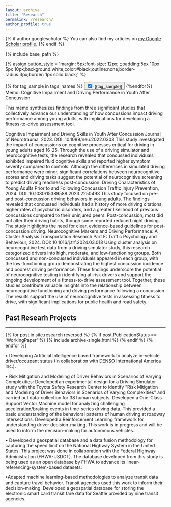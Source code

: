 ```yaml
---
layout: archive
title: "Research"
permalink: /research/
author_profile: true
---
```


{% if author.googlescholar %}
  You can also find my articles on <u><a href="{{author.googlescholar}}">my Google Scholar profile</a>.</u>
{% endif %}

{% include base_path %}




{% assign button_style = 'margin: 5px;font-size: 12px; ;;padding:5px 10px 5px 10px;background:white;color:#black;outline:none;border-radius:3px;border: 1px solid black;' %}
<div>
    {% for tag_sample in tags_names %}
  	<button id = "b_{{tag_sample}}" onclick="checked('{{tag_sample}}')" style="{{button_style}}" onmouseover="func_hover('b_{{tag_sample}}')" onmouseout= "func_out('{{tag_sample}}')">
	<input type="checkbox" id="{{tag_sample}}"  checked=checked style="margin-right:8px">{{tag_sample}}</button>
    {%endfor%}
    
</div>
Memo: Cognitive Impairment and Driving Performance in Youth After Concussion

This memo synthesizes findings from three significant studies that collectively advance our understanding of how concussions impact driving performance among young adults, with implications for developing a fitness-to-drive assessment tool.

Cognitive Impairment and Driving Skills in Youth After Concussion
Journal of Neurotrauma, 2023. DOI: 10.1089/neu.2022.0308
This study investigated the impact of concussions on cognitive processes critical for driving in young adults aged 16-25. Through the use of a driving simulator and neurocognitive tests, the research revealed that concussed individuals exhibited impaired fluid cognitive skills and reported higher symptom severity compared to controls. Although the differences in simulated driving performance were minor, significant correlations between neurocognitive scores and driving tasks suggest the potential of neurocognitive screening to predict driving readiness post-concussion.
Driving Characteristics of Young Adults Prior to and Following Concussion
Traffic Injury Prevention, 2024. DOI: 10.1080/15389588.2023.2250493
This study focused on pre- and post-concussion driving behaviors in young adults. The findings revealed that concussed individuals had a history of more driving citations, higher rates of psychiatric disorders, and a greater likelihood of previous concussions compared to their uninjured peers. Post-concussion, most did not alter their driving habits, though some reported reduced night driving. The study highlights the need for clear, evidence-based guidelines for post-concussion driving.
Neurocognitive Markers and Driving Performance: A Cluster Analysis
Transportation Research Part F: Traffic Psychology and Behaviour, 2024. DOI: 10.1016/j.trf.2024.03.018
Using cluster analysis on neurocognitive test data from a driving simulator study, this research categorized drivers into high, moderate, and low-functioning groups. Both concussed and non-concussed individuals appeared in each group, with the low-functioning group demonstrating the highest concussion incidence and poorest driving performance. These findings underscore the potential of neurocognitive testing in identifying at-risk drivers and support the ongoing development of a fitness-to-drive assessment tool.
Together, these studies contribute valuable insights into the relationship between neurocognitive functioning and driving performance following a concussion. The results support the use of neurocognitive tests in assessing fitness to drive, with significant implications for public health and road safety.



<div><h2>Past Researh Projects </h2> </div>
<hr style="border-color:black;">
{% for post in site.research reversed %}
  {% if post.PublicationStatus == 'WorkingPaper' %}
    {% include archive-single.html %}
  {% endif %}
{% endfor %}


• Developing Artificial Intelligence based framework to analyze in-vehicle driver/occupant status (In collaboration with DENSO International America Inc.).
 
• Risk Mitigation and Modeling of Driver Behaviors in Scenarios of Varying Complexities: Developed an experimental design for a Driving Simulator study with the Toyota Safety Research Center to identify "Risk Mitigation and Modeling of Driver Behaviors in Scenarios of Varying Complexities" and carried out data-collection for 38 human subjects. Developed a One-Class Support Vector Machine model for analyzing challenging acceleration/braking events in time-series driving data. This provided a basic understanding of the behavioral patterns of human driving at roadway intersections. Developed a Reinforcement Learning framework for understanding driver decision-making. This work is in progress and will be used to inform the decision-making for autonomous vehicles.

• Developed a geospatial database and a data fusion methodology for capturing the speed limit on the National Highway System in the United States. This project was done in collaboration with the Federal Highway Administration (FHWA-USDOT). The database developed from this study is being used as an open database by FHWA to advance its linear-referencing-system-based datasets.

•Adapted machine learning-based methodologies to analyze transit data and capture travel behavior. Transit agencies used this work to inform their decision-making. Developed a geospatial database for storing the electronic smart card transit fare data for Seattle provided by nine transit agencies.

<script> 
  
  function checked(tag){
         
          let chec = document.getElementById(tag);
	  let b_tag = 'b_'+tag;
	  let button_tag = document.getElementById(b_tag);
	  
          
  
          if (chec.checked == false){
              chec.checked = true; 
              toggle(tag,'block');
	      button_tag.style.border = "1px solid black";
	      button_tag.style.backgroundColor = "white";
              
          }
          else if (chec.checked == true) {
              chec.checked = false;
              toggle(tag,'none');
	      button_tag.style.border = "1px solid black";
	      button_tag.style.backgroundColor = "#878484";
              
          }
  }
  
  function toggle(className, displayState){
          
          var elements = document.getElementsByClassName(className);
          for (var i = 0; i < elements.length; i++){
               elements[i].style.display = displayState;
          }
  }
     
  function func_hover(tag){
    let elemento = document.getElementById(tag);
    elemento.style.backgroundColor = "#878484";
    elemento.style.border = "1px solid black";
					      
    
    
  }
    
  function func_out(tag){
    
    let b_tag = 'b_'+tag;
    let chec = document.getElementById(tag);
    let elemento = document.getElementById(b_tag);
    if (chec.checked == false){elemento.style.border = "1px solid black";}	
    else {elemento.style.backgroundColor = "white";}
   
    
	}
 
            
</script>
